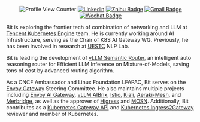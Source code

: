 <div align="center">
  
![Profile View Counter](https://komarev.com/ghpvc/?username=Xunzhuo)
[![Linkedln](https://img.shields.io/badge/LinkedIn-0077B5?style=flat-square&logo=linkedin&logoColor=white)](https://www.linkedin.com/in/bitliu/)
[![Zhihu Badge](https://img.shields.io/badge/-@XunzhuoTalk-1ca0f1?style=flat-square&labelColor=1ca0f1&logo=Zhihu&logoColor=white&link=https://zhihu.com/people/liuxunzhuo/)](https://zhihu.com/people/liuxunzhuo/)
[![Gmail Badge](https://img.shields.io/badge/-Gmail-c14438?style=flat-square&logo=Gmail&logoColor=white&link=mailto:mixdeers@gmail.com)](mailto:mixdeers@gmail.com)
[![Wechat Badge](https://img.shields.io/badge/Webchat-green?style=flat-square&labelColor=green&logo=Wechat&logoColor=white&link=https://mp.weixin.qq.com/s?__biz=MzU2MzMzODExOA==&mid=2247484146&idx=1&sn=99ef4a2f03ca4068e79ace5fe129d16b&chksm=fc5a8c1bcb2d050d531a6c7c8d6757a53819a3ec04f985c624bed9177e5760e26c9aa74da8bb&cur_album_id=2855959792924884992&scene=189#wechat_redirect)](https://mp.weixin.qq.com/s/2S3cvCHsL3dEii4YQuEUYw)

</div>

Bit is exploring the frontier tech of combination of networking and LLM at [Tencent Kubernetes Engine](https://www.tencentcloud.com/products/tke) team. He is currently working around AI Infrastructure, serving as the Chair of K8S AI Gateway WG. Previously, he has been involved in  research at [UESTC](https://en.wikipedia.org/wiki/University_of_Electronic_Science_and_Technology_of_China) NLP Lab.

Bit is leading the development of [vLLM Semantic Router](https://github.com/vllm-project/semantic-router), an intelligent auto reasoning router for Efficient LLM Inference on Mixture-of-Models, saving tons of cost by advanced routing algorithm.

As a CNCF Ambassador and Linux Foundation LFAPAC, Bit serves on the [Envoy Gateway](https://github.com/envoyproxy/gateway) Steering Committee. He also maintains multiple projects including [Envoy AI Gateway](https://github.com/envoyproxy/ai-gateway), [vLLM AIBrix](https://github.com/vllm-project/aibrix), [Istio](https://github.com/istio), [Kiali](https://github.com/kiali), [Aeraki-Mesh](https://github.com/aeraki-mesh), and [Merbridge](https://github.com/merbridge), as well as the approver of [Higress](https://github.com/higress-group) and [MOSN](https://github.com/mosn). Additionally, Bit contributes as a [Kubernetes Gateway API](https://github.com/kubernetes-sigs/gateway-api) and [Kubernetes Ingress2Gateway](https://github.com/kubernetes-sigs/ingress2gateway) reviewer and member of Kubernetes.
